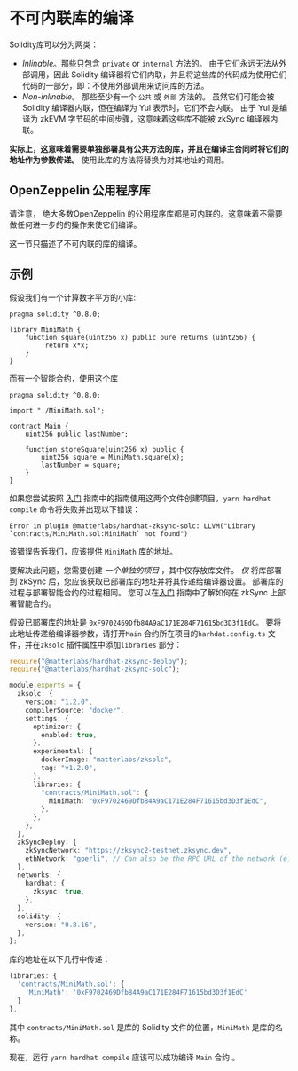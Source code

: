 # 不可内联库的编译

Solidity库可以分为两类：

- _Inlinable_。那些只包含 `private` or `internal` 方法的。 由于它们永远无法从外部调用，因此 Solidity 编译器将它们内联，并且将这些库的代码成为使用它们代码的一部分，即：不使用外部调用来访问库的方法。
- *Non-inlinable*。 那些至少有一个 `公共` 或 `外部` 方法的。 虽然它们可能会被 Solidity 编译器内联，但在编译为 Yul 表示时，它们不会内联。 由于 Yul 是编译为 zkEVM 字节码的中间步骤，这意味着这些库不能被 zkSync 编译器内联。

**实际上，这意味着需要单独部署具有公共方法的库，并且在编译主合同时将它们的地址作为参数传递。** 使用此库的方法将替换为对其地址的调用。

## OpenZeppelin 公用程序库

请注意， 绝大多数OpenZeppelin 的公用程序库都是可内联的。这意味着不需要做任何进一步的的操作来使它们编译。

这一节只描述了不可内联的库的编译。

## 示例

假设我们有一个计算数字平方的小库:

```solidity
pragma solidity ^0.8.0;

library MiniMath {
    function square(uint256 x) public pure returns (uint256) {
         return x*x;
    }
}
```

而有一个智能合约，使用这个库

```solidity
pragma solidity ^0.8.0;

import "./MiniMath.sol";

contract Main {
    uint256 public lastNumber;

    function storeSquare(uint256 x) public {
        uint256 square = MiniMath.square(x);
        lastNumber = square;
    }
}
```

如果您尝试按照 [入门](./getting-started.md) 指南中的指南使用这两个文件创建项目，`yarn hardhat compile` 命令将失败并出现以下错误：

```
Error in plugin @matterlabs/hardhat-zksync-solc: LLVM("Library `contracts/MiniMath.sol:MiniMath` not found")
```

该错误告诉我们，应该提供 `MiniMath` 库的地址。

要解决此问题，您需要创建 _一个单独的项目_ ，其中仅存放库文件。 _仅_ 将库部署到 zkSync 后，您应该获取已部署库的地址并将其传递给编译器设置。 部署库的过程与部署智能合约的过程相同。 您可以在[入门](./getting-started.md#write-and-deploy-a-contract) 指南中了解如何在 zkSync 上部署智能合约。

假设已部署库的地址是 `0xF9702469Dfb84A9aC171E284F71615bd3D3f1EdC`。 要将此地址传递给编译器参数，请打开`Main` 合约所在项目的`harhdat.config.ts` 文件，并在`zksolc` 插件属性中添加`libraries` 部分：

```typescript
require("@matterlabs/hardhat-zksync-deploy");
require("@matterlabs/hardhat-zksync-solc");

module.exports = {
  zksolc: {
    version: "1.2.0",
    compilerSource: "docker",
    settings: {
      optimizer: {
        enabled: true,
      },
      experimental: {
        dockerImage: "matterlabs/zksolc",
        tag: "v1.2.0",
      },
      libraries: {
        "contracts/MiniMath.sol": {
          MiniMath: "0xF9702469Dfb84A9aC171E284F71615bd3D3f1EdC",
        },
      },
    },
  },
  zkSyncDeploy: {
    zkSyncNetwork: "https://zksync2-testnet.zksync.dev",
    ethNetwork: "goerli", // Can also be the RPC URL of the network (e.g. `https://goerli.infura.io/v3/<API_KEY>`)
  },
  networks: {
    hardhat: {
      zksync: true,
    },
  },
  solidity: {
    version: "0.8.16",
  },
};
```

库的地址在以下几行中传递：

```typescript
libraries: {
  'contracts/MiniMath.sol': {
    'MiniMath': '0xF9702469Dfb84A9aC171E284F71615bd3D3f1EdC'
  }
},
```

其中 `contracts/MiniMath.sol` 是库的 Solidity 文件的位置，`MiniMath` 是库的名称。

现在，运行 `yarn hardhat compile` 应该可以成功编译 `Main` 合约 。
